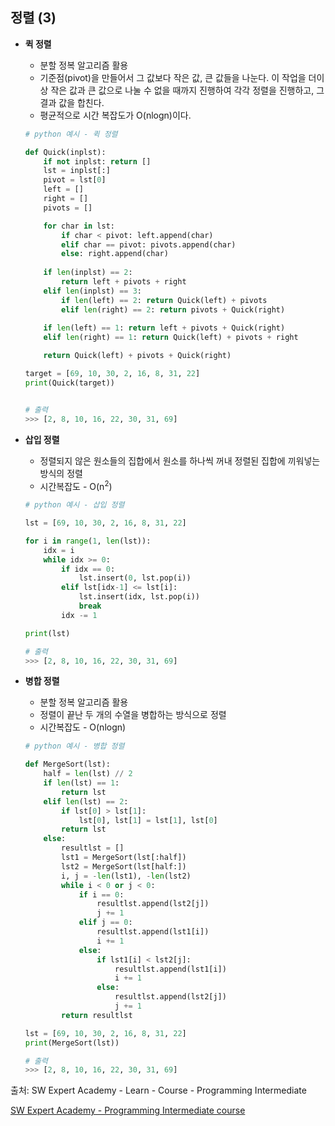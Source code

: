 ## 정렬 (3)

- <strong>퀵 정렬</strong>

  - 분할 정복 알고리즘 활용
  - 기준점(pivot)을 만들어서 그 값보다 작은 값, 큰 값들을 나눈다. 이 작업을 더이상 작은 값과 큰 값으로 나눌 수 없을 때까지 진행하여 각각 정렬을 진행하고, 그 결과 값을 합친다.
  - 평균적으로 시간 복잡도가 O(nlogn)이다.

  ```python
  # python 예시 - 퀵 정렬
  
  def Quick(inplst):
      if not inplst: return []
      lst = inplst[:]
      pivot = lst[0]
      left = []
      right = []
      pivots = []
  
      for char in lst:
          if char < pivot: left.append(char)
          elif char == pivot: pivots.append(char)
          else: right.append(char)
      
      if len(inplst) == 2:
          return left + pivots + right
      elif len(inplst) == 3:
          if len(left) == 2: return Quick(left) + pivots
          elif len(right) == 2: return pivots + Quick(right)
      
      if len(left) == 1: return left + pivots + Quick(right)
      elif len(right) == 1: return Quick(left) + pivots + right
  
      return Quick(left) + pivots + Quick(right)
  
  target = [69, 10, 30, 2, 16, 8, 31, 22]
  print(Quick(target))
  
  
  # 출력
  >>> [2, 8, 10, 16, 22, 30, 31, 69]
  ```

  





- <strong>삽입 정렬</strong>
  
  - 정렬되지 않은 원소들의 집합에서 원소를 하나씩 꺼내 정렬된 집합에 끼워넣는 방식의 정렬
  - 시간복잡도 - O(n<sup>2</sup>)
  
  ```python
  # python 예시 - 삽입 정렬
  
  lst = [69, 10, 30, 2, 16, 8, 31, 22]
  
  for i in range(1, len(lst)):
      idx = i
      while idx >= 0:
          if idx == 0:
              lst.insert(0, lst.pop(i))
          elif lst[idx-1] <= lst[i]:
              lst.insert(idx, lst.pop(i))
              break
          idx -= 1
  
  print(lst)
  
  # 출력
  >>> [2, 8, 10, 16, 22, 30, 31, 69]
  ```







- <strong>병합 정렬</strong>

  - 분할 정복 알고리즘 활용
  - 정렬이 끝난 두 개의 수열을 병합하는 방식으로 정렬
  - 시간복잡도 - O(nlogn)

  ```python
  # python 예시 - 병합 정렬
  
  def MergeSort(lst):
      half = len(lst) // 2
      if len(lst) == 1:
          return lst
      elif len(lst) == 2:
          if lst[0] > lst[1]:
              lst[0], lst[1] = lst[1], lst[0]
          return lst
      else:
          resultlst = []
          lst1 = MergeSort(lst[:half])
          lst2 = MergeSort(lst[half:])
          i, j = -len(lst1), -len(lst2)
          while i < 0 or j < 0:
              if i == 0:
                  resultlst.append(lst2[j])
                  j += 1
              elif j == 0:
                  resultlst.append(lst1[i])
                  i += 1
              else:
                  if lst1[i] < lst2[j]:
                      resultlst.append(lst1[i])
                      i += 1
                  else:
                      resultlst.append(lst2[j])
                      j += 1
          return resultlst
  
  lst = [69, 10, 30, 2, 16, 8, 31, 22]
  print(MergeSort(lst))
  
  # 출력
  >>> [2, 8, 10, 16, 22, 30, 31, 69]
  ```

  







출처: SW Expert Academy - Learn - Course - Programming Intermediate

[SW Expert Academy - Programming Intermediate course](https://swexpertacademy.com/main/learn/course/subjectList.do?courseId=AVuPDN86AAXw5UW6)